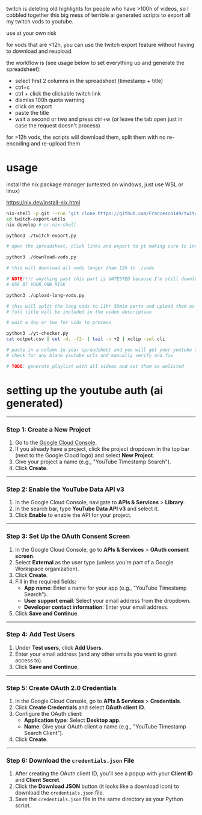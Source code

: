 twitch is deleting old highlights for people who have >100h of videos, so I cobbled together this
big mess of terrible ai generated scripts to export all my twitch vods to youtube.

use at your own risk

for vods that are <12h, you can use the twitch export feature without having to download and reupload.

the workflow is (see usage below to set everything up and generate the spreadsheet):
* select first 2 columns in the spreadsheet (timestamp + title)
* ctrl+c
* ctrl + click the clickable twitch link
* dismiss 100h quota warning
* click on export
* paste the title
* wait a second or two and press ctrl+w (or leave the tab open just in case the request doesn't process)

for >12h vods, the scripts will download them, split them with no re-encoding and re-upload them

# usage

install the nix package manager (untested on windows, just use WSL or linux)

https://nix.dev/install-nix.html

```sh
nix-shell -p git --run 'git clone https://github.com/Francesco149/twitch-export-utils'
cd twitch-export-utils
nix develop # or nix-shell

python3 ./twitch-export.py

# open the spreadsheet, click links and export to yt making sure to include the timestamp in title

python3 ./download-vods.py

# this will download all vods longer than 12h to ./vods

# NOTE!!!! anything past this part is UNTESTED because I'm still downloading my own vods!!!
# USE AT YOUR OWN RISK

python3 ./upload-long-vods.py

# this will split the long vods to 11hr 58min parts and upload them as private videos
# full title will be included in the video description

# wait a day or two for vids to process

python3 ./yt-checker.py
cat output.csv | cut -d, -f2- | tail -n +2 | xclip -sel cli

# paste in a column in your spreadsheet and you will get your youtube urls
# check for any blank youtube urls and manually verify and fix

# TODO: generate playlist with all videos and set them as unlisted
```

# setting up the youtube auth (ai generated)

---

### Step 1: Create a New Project
1. Go to the [Google Cloud Console](https://console.cloud.google.com/).
2. If you already have a project, click the project dropdown in the top bar (next to the Google Cloud logo) and select **New Project**.
3. Give your project a name (e.g., "YouTube Timestamp Search").
4. Click **Create**.

---

### Step 2: Enable the YouTube Data API v3
1. In the Google Cloud Console, navigate to **APIs & Services** > **Library**.
2. In the search bar, type **YouTube Data API v3** and select it.
3. Click **Enable** to enable the API for your project.

---

### Step 3: Set Up the OAuth Consent Screen
1. In the Google Cloud Console, go to **APIs & Services** > **OAuth consent screen**.
2. Select **External** as the user type (unless you’re part of a Google Workspace organization).
3. Click **Create**.
4. Fill in the required fields:
   - **App name**: Enter a name for your app (e.g., "YouTube Timestamp Search").
   - **User support email**: Select your email address from the dropdown.
   - **Developer contact information**: Enter your email address.
5. Click **Save and Continue**.

---

### Step 4: Add Test Users
1. Under **Test users**, click **Add Users**.
2. Enter your email address (and any other emails you want to grant access to).
3. Click **Save and Continue**.

---

### Step 5: Create OAuth 2.0 Credentials
1. In the Google Cloud Console, go to **APIs & Services** > **Credentials**.
2. Click **Create Credentials** and select **OAuth client ID**.
3. Configure the OAuth client:
   - **Application type**: Select **Desktop app**.
   - **Name**: Give your OAuth client a name (e.g., "YouTube Timestamp Search Client").
4. Click **Create**.

---

### Step 6: Download the `credentials.json` File
1. After creating the OAuth client ID, you’ll see a popup with your **Client ID** and **Client Secret**.
2. Click the **Download JSON** button (it looks like a download icon) to download the `credentials.json` file.
3. Save the `credentials.json` file in the same directory as your Python script.
